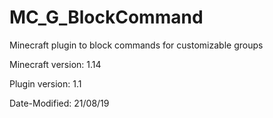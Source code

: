 # MC_G_BlockCommand
Minecraft plugin to block commands for customizable groups

Minecraft version: 1.14

Plugin version: 1.1

Date-Modified: 21/08/19
